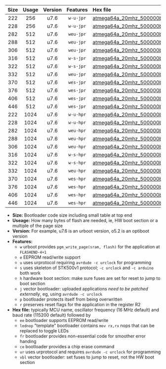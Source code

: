 |Size|Usage|Version|Features|Hex file|
|:-:|:-:|:-:|:-:|:--|
|222|256|u7.6|`w-u-jpr`|[atmega64a_20mhz_500000bps_ur_vbl.hex](https://raw.githubusercontent.com/stefanrueger/urboot/main/bootloaders/atmega64a/fcpu_20mhz/500000_bps/atmega64a_20mhz_500000bps_ur_vbl.hex)|
|228|256|u7.6|`w-u-jpr`|[atmega64a_20mhz_500000bps_lednop_ur_vbl.hex](https://raw.githubusercontent.com/stefanrueger/urboot/main/bootloaders/atmega64a/fcpu_20mhz/500000_bps/atmega64a_20mhz_500000bps_lednop_ur_vbl.hex)|
|282|512|u7.6|`weu-jpr`|[atmega64a_20mhz_500000bps_ee_ur_vbl.hex](https://raw.githubusercontent.com/stefanrueger/urboot/main/bootloaders/atmega64a/fcpu_20mhz/500000_bps/atmega64a_20mhz_500000bps_ee_ur_vbl.hex)|
|288|512|u7.6|`weu-jpr`|[atmega64a_20mhz_500000bps_ee_lednop_ur_vbl.hex](https://raw.githubusercontent.com/stefanrueger/urboot/main/bootloaders/atmega64a/fcpu_20mhz/500000_bps/atmega64a_20mhz_500000bps_ee_lednop_ur_vbl.hex)|
|306|512|u7.6|`weu-jpr`|[atmega64a_20mhz_500000bps_ee_lednop_fr_ur_vbl.hex](https://raw.githubusercontent.com/stefanrueger/urboot/main/bootloaders/atmega64a/fcpu_20mhz/500000_bps/atmega64a_20mhz_500000bps_ee_lednop_fr_ur_vbl.hex)|
|316|512|u7.6|`w-s-jpr`|[atmega64a_20mhz_500000bps_vbl.hex](https://raw.githubusercontent.com/stefanrueger/urboot/main/bootloaders/atmega64a/fcpu_20mhz/500000_bps/atmega64a_20mhz_500000bps_vbl.hex)|
|322|512|u7.6|`w-s-jpr`|[atmega64a_20mhz_500000bps_lednop_vbl.hex](https://raw.githubusercontent.com/stefanrueger/urboot/main/bootloaders/atmega64a/fcpu_20mhz/500000_bps/atmega64a_20mhz_500000bps_lednop_vbl.hex)|
|332|512|u7.6|`weu-jpr`|[atmega64a_20mhz_500000bps_ee_lednop_fr_ce_ur_vbl.hex](https://raw.githubusercontent.com/stefanrueger/urboot/main/bootloaders/atmega64a/fcpu_20mhz/500000_bps/atmega64a_20mhz_500000bps_ee_lednop_fr_ce_ur_vbl.hex)|
|370|512|u7.6|`wes-jpr`|[atmega64a_20mhz_500000bps_ee_vbl.hex](https://raw.githubusercontent.com/stefanrueger/urboot/main/bootloaders/atmega64a/fcpu_20mhz/500000_bps/atmega64a_20mhz_500000bps_ee_vbl.hex)|
|376|512|u7.6|`wes-jpr`|[atmega64a_20mhz_500000bps_ee_lednop_vbl.hex](https://raw.githubusercontent.com/stefanrueger/urboot/main/bootloaders/atmega64a/fcpu_20mhz/500000_bps/atmega64a_20mhz_500000bps_ee_lednop_vbl.hex)|
|406|512|u7.6|`wes-jpr`|[atmega64a_20mhz_500000bps_ee_lednop_fr_vbl.hex](https://raw.githubusercontent.com/stefanrueger/urboot/main/bootloaders/atmega64a/fcpu_20mhz/500000_bps/atmega64a_20mhz_500000bps_ee_lednop_fr_vbl.hex)|
|446|512|u7.6|`wes-jpr`|[atmega64a_20mhz_500000bps_ee_lednop_fr_ce_vbl.hex](https://raw.githubusercontent.com/stefanrueger/urboot/main/bootloaders/atmega64a/fcpu_20mhz/500000_bps/atmega64a_20mhz_500000bps_ee_lednop_fr_ce_vbl.hex)|
|222|1024|u7.6|`w-u-hpr`|[atmega64a_20mhz_500000bps_ur.hex](https://raw.githubusercontent.com/stefanrueger/urboot/main/bootloaders/atmega64a/fcpu_20mhz/500000_bps/atmega64a_20mhz_500000bps_ur.hex)|
|228|1024|u7.6|`w-u-hpr`|[atmega64a_20mhz_500000bps_lednop_ur.hex](https://raw.githubusercontent.com/stefanrueger/urboot/main/bootloaders/atmega64a/fcpu_20mhz/500000_bps/atmega64a_20mhz_500000bps_lednop_ur.hex)|
|282|1024|u7.6|`weu-hpr`|[atmega64a_20mhz_500000bps_ee_ur.hex](https://raw.githubusercontent.com/stefanrueger/urboot/main/bootloaders/atmega64a/fcpu_20mhz/500000_bps/atmega64a_20mhz_500000bps_ee_ur.hex)|
|288|1024|u7.6|`weu-hpr`|[atmega64a_20mhz_500000bps_ee_lednop_ur.hex](https://raw.githubusercontent.com/stefanrueger/urboot/main/bootloaders/atmega64a/fcpu_20mhz/500000_bps/atmega64a_20mhz_500000bps_ee_lednop_ur.hex)|
|306|1024|u7.6|`weu-hpr`|[atmega64a_20mhz_500000bps_ee_lednop_fr_ur.hex](https://raw.githubusercontent.com/stefanrueger/urboot/main/bootloaders/atmega64a/fcpu_20mhz/500000_bps/atmega64a_20mhz_500000bps_ee_lednop_fr_ur.hex)|
|316|1024|u7.6|`w-s-hpr`|[atmega64a_20mhz_500000bps.hex](https://raw.githubusercontent.com/stefanrueger/urboot/main/bootloaders/atmega64a/fcpu_20mhz/500000_bps/atmega64a_20mhz_500000bps.hex)|
|322|1024|u7.6|`w-s-hpr`|[atmega64a_20mhz_500000bps_lednop.hex](https://raw.githubusercontent.com/stefanrueger/urboot/main/bootloaders/atmega64a/fcpu_20mhz/500000_bps/atmega64a_20mhz_500000bps_lednop.hex)|
|332|1024|u7.6|`weu-hpr`|[atmega64a_20mhz_500000bps_ee_lednop_fr_ce_ur.hex](https://raw.githubusercontent.com/stefanrueger/urboot/main/bootloaders/atmega64a/fcpu_20mhz/500000_bps/atmega64a_20mhz_500000bps_ee_lednop_fr_ce_ur.hex)|
|370|1024|u7.6|`wes-hpr`|[atmega64a_20mhz_500000bps_ee.hex](https://raw.githubusercontent.com/stefanrueger/urboot/main/bootloaders/atmega64a/fcpu_20mhz/500000_bps/atmega64a_20mhz_500000bps_ee.hex)|
|376|1024|u7.6|`wes-hpr`|[atmega64a_20mhz_500000bps_ee_lednop.hex](https://raw.githubusercontent.com/stefanrueger/urboot/main/bootloaders/atmega64a/fcpu_20mhz/500000_bps/atmega64a_20mhz_500000bps_ee_lednop.hex)|
|406|1024|u7.6|`wes-hpr`|[atmega64a_20mhz_500000bps_ee_lednop_fr.hex](https://raw.githubusercontent.com/stefanrueger/urboot/main/bootloaders/atmega64a/fcpu_20mhz/500000_bps/atmega64a_20mhz_500000bps_ee_lednop_fr.hex)|
|446|1024|u7.6|`wes-hpr`|[atmega64a_20mhz_500000bps_ee_lednop_fr_ce.hex](https://raw.githubusercontent.com/stefanrueger/urboot/main/bootloaders/atmega64a/fcpu_20mhz/500000_bps/atmega64a_20mhz_500000bps_ee_lednop_fr_ce.hex)|

- **Size:** Bootloader code size including small table at top end
- **Useage:** How many bytes of flash are needed, ie, HW boot section or a multiple of the page size
- **Version:** For example, u7.6 is an urboot version, o5.2 is an optiboot version
- **Features:**
  + `w` urboot provides `pgm_write_page(sram, flash)` for the application at `FLASHEND-4+1`
  + `e` EEPROM read/write support
  + `u` uses urprotocol requiring `avrdude -c urclock` for programming
  + `s` uses skeleton of STK500v1 protocol; `-c urclock` and `-c arduino` both work
  + `h` hardware boot section: make sure fuses are set for reset to jump to boot section
  + `j` vector bootloader: uploaded applications *need to be patched externally*, eg, using `avrdude -c urclock`
  + `p` bootloader protects itself from being overwritten
  + `r` preserves reset flags for the application in the register R2
- **Hex file:** typically MCU name, oscillator frequency (16 MHz default) and baud rate (115200 default) followed by
  + `ee` bootloader supports EEPROM read/write
  + `lednop` "template" bootloader contains `mov rx,rx` nops that can be replaced to toggle LEDs
  + `fr` bootloader provides non-essential code for smoother error handing
  + `ce` bootloader provides a chip erase command
  + `ur` uses urprotocol and requires `avrdude -c urclock` for programming
  + `vbl` vector bootloader: set fuses to jump to reset, not the HW boot section

